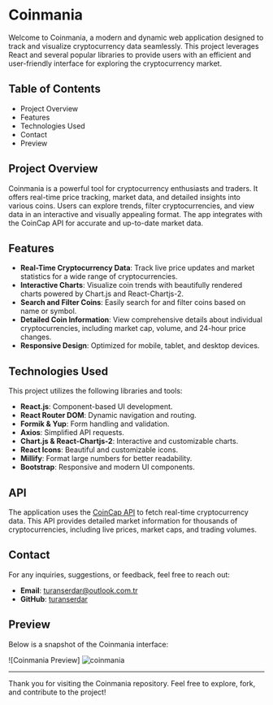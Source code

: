 # Coinmania

Welcome to Coinmania, a modern and dynamic web application designed to track and visualize cryptocurrency data seamlessly. This project leverages React and several popular libraries to provide users with an efficient and user-friendly interface for exploring the cryptocurrency market.

## Table of Contents
- Project Overview
- Features
- Technologies Used
- Contact
- Preview

## Project Overview

Coinmania is a powerful tool for cryptocurrency enthusiasts and traders. It offers real-time price tracking, market data, and detailed insights into various coins. Users can explore trends, filter cryptocurrencies, and view data in an interactive and visually appealing format. The app integrates with the CoinCap API for accurate and up-to-date market data.

## Features

- **Real-Time Cryptocurrency Data**: Track live price updates and market statistics for a wide range of cryptocurrencies.
- **Interactive Charts**: Visualize coin trends with beautifully rendered charts powered by Chart.js and React-Chartjs-2.
- **Search and Filter Coins**: Easily search for and filter coins based on name or symbol.
- **Detailed Coin Information**: View comprehensive details about individual cryptocurrencies, including market cap, volume, and 24-hour price changes.
- **Responsive Design**: Optimized for mobile, tablet, and desktop devices.

## Technologies Used

This project utilizes the following libraries and tools:

- **React.js**: Component-based UI development.
- **React Router DOM**: Dynamic navigation and routing.
- **Formik & Yup**: Form handling and validation.
- **Axios**: Simplified API requests.
- **Chart.js & React-Chartjs-2**: Interactive and customizable charts.
- **React Icons**: Beautiful and customizable icons.
- **Millify**: Format large numbers for better readability.
- **Bootstrap**: Responsive and modern UI components.

## API

The application uses the [CoinCap API](https://docs.coincap.io/) to fetch real-time cryptocurrency data. This API provides detailed market information for thousands of cryptocurrencies, including live prices, market caps, and trading volumes.

## Contact

For any inquiries, suggestions, or feedback, feel free to reach out:

- **Email**: turanserdar@outlook.com.tr  
- **GitHub**: [turanserdar](https://github.com/turanserdar)

## Preview

Below is a snapshot of the Coinmania interface:

![Coinmania Preview] ![coinmania](https://github.com/user-attachments/assets/e8739ada-1917-4942-8056-b24cf677b458)

---

Thank you for visiting the Coinmania repository. Feel free to explore, fork, and contribute to the project!

